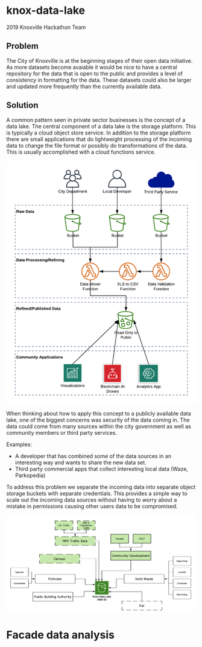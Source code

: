# knox-data-lake
2019 Knoxville Hackathon Team

## Problem
The City of Knoxville is at the beginning stages of their open data initiative. As more datasets become avaiable it would be nice to have a central repository for the data that is open to the public and provides a level of consistency in formatting for the data. These datasets could also be larger and updated more frequently than the currently available data. 

## Solution
A common pattern seen in private sector businesses is the concept of a data lake. The central component of a data lake is the storage platform. This is typically a cloud object store service. In addition to the storage platform there are small applications that do lightweight processing of the incoming data to change the file format or possibly do transformations of the data. This is usually accomplished with a cloud functions service.

![Logo](knox_data_lake_arch.png?sanitize=1 "Knox Data Lake Architecture")

When thinking about how to apply this concept to a publicly available data lake, one of the biggest concerns was security of the data coming in. The data could come from many sources within the city government as well as community members or third party services.

Examples: 
- A developer that has combined some of the data sources in an interesting way and wants to share the new data set.
- Third party commercial apps that collect interesting local data (Waze, Parkopedia)

To address this problem we separate the incoming data into separate object storage buckets with separate credentials. This provides a simple way to scale out the incoming data sources without having to worry about a mistake in permissions causing other users data to be compromised.

![Logo](knox-data-lake-sources.png?sanitize=1 "Knox Data Lake Sources")

# Facade data analysis

